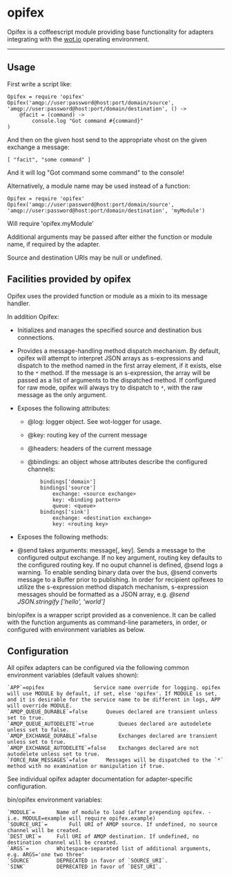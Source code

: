 # opifex

Opifex is a coffeescript module providing base functionality for adapters integrating with the [wot.io](http://wot.io) operating environment.

-----

## Usage

First write a script like:

	Opifex = require 'opifex'
	Opifex('amqp://user:password@host:port/domain/source', 'amqp://user:password@host:port/domain/destination', () ->
		@facit = (command) ->
			console.log "Got command #{command}"
	)


And then on the given host send to the appropriate vhost on the given exchange a message:

	[ "facit", "some command" ]

And it will log "Got command some command" to the console!

Alternatively, a module name may be used instead of a function:

	Opifex = require 'opifex'
	Opifex('amqp://user:password@host:port/domain/source', 'amqp://user:password@host:port/domain/destination', 'myModule')

Will require 'opifex.myModule'

Additional arguments may be passed after either the function or module name, if required by the adapter.

Source and destination URIs may be null or undefined.

## Facilities provided by opifex

Opifex uses the provided function or module as a mixin to its message handler.

In addition Opifex:

* Initializes and manages the specified source and destination bus connections.
* Provides a message-handling method dispatch mechanism. By default, opifex will attempt to interpret JSON arrays as s-expressions and dispatch to the method named in the first array element, if it exists, else to the `*` method. If the message is an s-expression, the array will be passed as a list of arguments to the dispatched method. If configured for raw mode, opifex will always try to dispatch to `*`, with the raw message as the only argument.
* Exposes the following attributes:

  * @log: logger object. See wot-logger for usage.
  * @key: routing key of the current message
  * @headers: headers of the current message
  * @bindings: an object whose attributes describe the configured channels:

			bindings['domain']
			bindings['source']
				exchange: <source exchange>
				key: <binding pattern>
				queue: <queue>
			bindings['sink']
				exchange: <destination exchange>
				key: <routing key>

* Exposes the following methods:
*   @send takes arguments: message[, key]. Sends a message to the configured output exchange. If no key argument, routing key defaults to the configured routing key. If no ouput channel is defined, @send logs a warning. To enable sending binary data over the bus, @send converts message to a Buffer prior to publishing. In order for recipient opifexes to utilize the s-expression method dispatch mechanism, s-expression messages should be formatted as a JSON array, e.g. _@send JSON.stringify ['hello', 'world']_

bin/opifex is a wrapper script provided as a convenience. It can be called with the function arguments as command-line parameters, in order, or configured with environment variables as below.

## Configuration

All opifex adapters can be configured via the following common environment variables (default values shown):

	`APP`=opifex				Service name override for logging. opifex will use MODULE by default, if set, else 'opifex'. If MODULE is set, and it is desirable for the service name to be different in logs, APP will override MODULE.
	`AMQP_QUEUE_DURABLE`=false		Queues declared are transient unless set to true.
	`AMQP_QUEUE_AUTODELETE`=true		Queues declared are autodelete unless set to false.
	`AMQP_EXCHANGE_DURABLE`=false		Exchanges declared are transient unless set to true.
	`AMQP_EXCHANGE_AUTODELETE`=false	Exchanges declared are not autodelete unless set to true.
	`FORCE_RAW_MESSAGES`=false		Messages will be dispatched to the `*` method with no examination or manipulation if true.

See individual opifex adapter documentation for adapter-specific configuration.

bin/opifex environment variables:

	
	`MODULE`=		Name of module to load (after prepending opifex. - i.e. MODULE=example will require opifex.example)
	`SOURCE_URI`=		Full URI of AMQP source. If undefined, no source channel will be created.
	`DEST_URI`=		Full URI of AMQP destination. If undefined, no destination channel will be created.
	`ARGS`=			Whitespace-separated list of additional arguments, e.g. ARGS='one two three'
	`SOURCE`		DEPRECATED in favor of `SOURCE_URI`.
	`SINK`			DEPRECATED in favor of `DEST_URI`.

